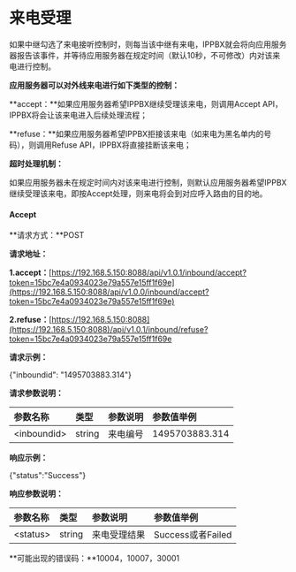 # 来电受理

如果中继勾选了来电接听控制时，则每当该中继有来电，IPPBX就会将向应用服务器报告该事件，并等待应用服务器在规定时间（默认10秒，不可修改）内对该来电进行控制。

**应用服务器可以对外线来电进行如下类型的控制：**

**accept：**如果应用服务器希望IPPBX继续受理该来电，则调用Accept API，IPPBX将会让该来电进入后续处理流程；

**refuse：**如果应用服务器希望IPPBX拒接该来电（如来电为黑名单内的号码），则调用Refuse API，IPPBX将直接挂断该来电；

**超时处理机制：**

如果应用服务器未在规定时间内对该来电进行控制，则默认应用服务器希望IPPBX继续受理该来电，即按Accept处理，则来电将会到对应呼入路由的目的地。

#### Accept

**请求方式：**POST

**请求地址：**

**1.accept：**[https://192.168.5.150:8088/api/v1.0.1/inbound/accept?token=15bc7e4a0934023e79a557e15ff1f69e](https://192.168.5.150:8088/api/v1.0.0/inbound/accept?token=15bc7e4a0934023e79a557e15ff1f69e)

**2.refuse：**[https://192.168.5.150:8088](https://192.168.5.150:8088)/api/v1.0.1/inbound/refuse?token=15bc7e4a0934023e79a557e15ff1f69e

**请求示例：**

{"inboundid": "1495703883.314"}

**请求参数说明：**

| 参数名称 | 类型 | 参数说明 | 参数值举例 |
| :--- | :--- | :--- | :--- |
| &lt;inboundid&gt; | string | 来电编号 | 1495703883.314 |

**响应示例：**

{"status":"Success"}

**响应参数说明：**

| 参数名称 | 类型 | 参数说明 | 参数值举例 |
| :--- | :--- | :--- | :--- |
| &lt;status&gt; | string | 来电受理结果 | Success或者Failed |

**可能出现的错误码：**10004，10007，30001

